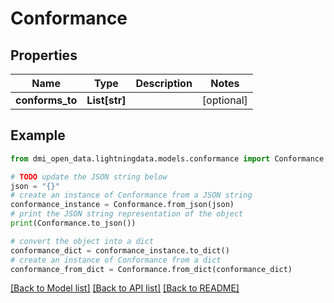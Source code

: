 # Conformance


## Properties

Name | Type | Description | Notes
------------ | ------------- | ------------- | -------------
**conforms_to** | **List[str]** |  | [optional] 

## Example

```python
from dmi_open_data.lightningdata.models.conformance import Conformance

# TODO update the JSON string below
json = "{}"
# create an instance of Conformance from a JSON string
conformance_instance = Conformance.from_json(json)
# print the JSON string representation of the object
print(Conformance.to_json())

# convert the object into a dict
conformance_dict = conformance_instance.to_dict()
# create an instance of Conformance from a dict
conformance_from_dict = Conformance.from_dict(conformance_dict)
```
[[Back to Model list]](../README.md#documentation-for-models) [[Back to API list]](../README.md#documentation-for-api-endpoints) [[Back to README]](../README.md)


